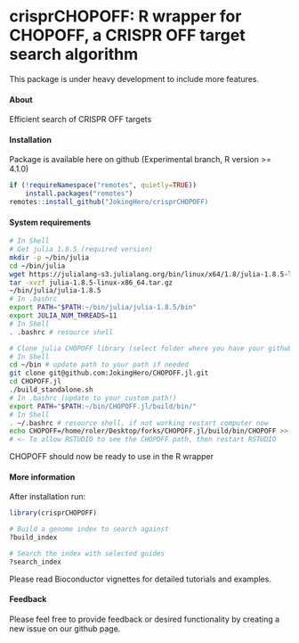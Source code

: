 crisprCHOPOFF: R wrapper for CHOPOFF, a CRISPR OFF target search algorithm
==============================================================================


This package is under heavy development to include more features.

#### About


Efficient search of CRISPR OFF targets


#### Installation

Package is available here on github (Experimental branch, R version >= 4.1.0)
```r
if (!requireNamespace("remotes", quietly=TRUE))
    install.packages("remotes")
remotes::install_github("JokingHero/crisprCHOPOFF)
```  

#### System requirements
```sh
# In Shell
# Get julia 1.8.5 (required version)
mkdir -p ~/bin/julia
cd ~/bin/julia
wget https://julialang-s3.julialang.org/bin/linux/x64/1.8/julia-1.8.5-linux-x86_64.tar.gz
tar -xvzf julia-1.8.5-linux-x86_64.tar.gz
~/bin/julia/julia-1.8.5
# In .bashrc
export PATH="$PATH:~/bin/julia/julia-1.8.5/bin"
export JULIA_NUM_THREADS=11
# In Shell
. .bashrc # resource shell

# Clone julia CHOPOFF library (select folder where you have your github clones)
# In Shell
cd ~/bin # update path to your path if needed
git clone git@github.com:JokingHero/CHOPOFF.jl.git
cd CHOPOFF.jl
./build_standalone.sh
# In .bashrc (update to your custom path!)
export PATH="$PATH:~/bin/CHOPOFF.jl/build/bin/"
# In Shell
. ~/.bashrc # resource shell, if not working restart computer now
echo CHOPOFF=/home/roler/Desktop/forks/CHOPOFF.jl/build/bin/CHOPOFF >> ~/.Renviron
# <- To allow RSTUDIO to see the CHOPOFF path, then restart RSTUDIO
```  

CHOPOFF should now be ready to use in the R wrapper
#### More information

After installation run:
```r
library(crisprCHOPOFF)

# Build a genome index to search against
?build_index

# Search the index with selected guides
?search_index
```  
Please read Bioconductor vignettes for detailed tutorials and examples.

#### Feedback

Please feel free to provide feedback or desired functionality by creating a new issue on our github page.
